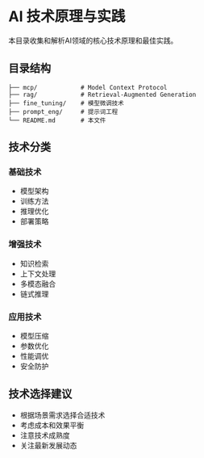 # AI 技术原理与实践

本目录收集和解析AI领域的核心技术原理和最佳实践。

## 目录结构
```
├── mcp/            # Model Context Protocol
├── rag/            # Retrieval-Augmented Generation
├── fine_tuning/    # 模型微调技术
├── prompt_eng/     # 提示词工程
└── README.md       # 本文件
```

## 技术分类

### 基础技术
- 模型架构
- 训练方法
- 推理优化
- 部署策略

### 增强技术
- 知识检索
- 上下文处理
- 多模态融合
- 链式推理

### 应用技术
- 模型压缩
- 参数优化
- 性能调优
- 安全防护

## 技术选择建议
- 根据场景需求选择合适技术
- 考虑成本和效果平衡
- 注意技术成熟度
- 关注最新发展动态 